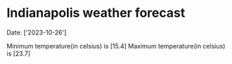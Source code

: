 # Indianapolis weather forecast 
Date: ['2023-10-26'] 

Minimum temperature(in celsius) is [15.4] 
Maximum temperature(in celsius) is [23.7]